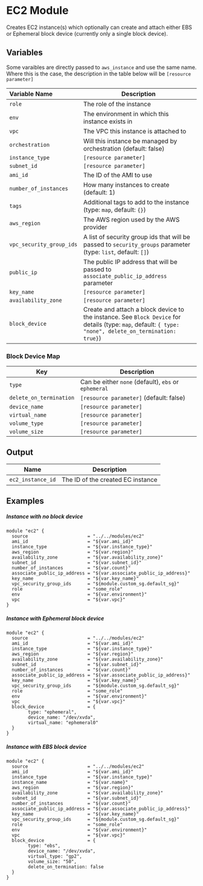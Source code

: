 # EC2 Module

Creates EC2 instance(s) which optionally can create and attach either EBS or Ephemeral block device (currently only a single block device).

## Variables

Some varaibles are directly passed to `aws_instance` and use the same name. Where this is the case, the description in the table below will be `[resource parameter]`

| Variable Name            | Description                              |
| :----------------------- | ---------------------------------------- |
| `role`                   | The role of the instance                 |
| `env`                    | The environment in which this instance exists in |
| `vpc`                    | The VPC this instance is attached to     |
| `orchestration`          | Will this instance be managed by orchestration (default: false) |
| `instance_type`          | `[resource parameter]`                   |
| `subnet_id`              | `[resource parameter]`                   |
| `ami_id`                 | The ID of the AMI to use                 |
| `number_of_instances`    | How many instances to create (default: 1) |
| `tags`                   | Additional tags to add to the instance (type: `map`, default: `{}`) |
| `aws_region`             | The AWS region used by the AWS provider  |
| `vpc_security_group_ids` | A list of security group ids that will be passed to `security_groups` parameter (type: `list`, default: `[]`) |
| `public_ip`              | The public IP address that will be passed to `associate_public_ip_address` parameter |
| `key_name`               | `[resource parameter]`                   |
| `availability_zone`      | `[resource parameter]`                   |
| `block_device`           | Create and attach a block device to the instance. See `Block Device` for details (type: `map`, default: `{ type: "none", delete_on_termination: true}`) |
### Block Device Map

| Key                     | Description                              |
| ----------------------- | ---------------------------------------- |
| `type`                  | Can be either `none` (default), `ebs` or `ephemeral` |
| `delete_on_termination` | `[resource parameter]` (default: false)  |
| `device_name`           | `[resource parameter]`                   |
| `virtual_name`          | `[resource parameter]`                   |
| `volume_type`           | `[resource parameter]`                   |
| `volume_size`           | `[resource parameter]`                   |

## Output

| Name              | Description                       |
| ----------------- | --------------------------------- |
| `ec2_instance_id` | The ID of the created EC instance |

## Examples

##### Instance with no block device

```shell
module "ec2" {
  source                      = "../../modules/ec2"
  ami_id                      = "${var.ami_id}"
  instance_type               = "${var.instance_type}"
  aws_region                  = "${var.region}"
  availability_zone           = "${var.availability_zone}"
  subnet_id                   = "${var.subnet_id}"
  number_of_instances         = "${var.count}"
  associate_public_ip_address = "${var.associate_public_ip_address}"
  key_name                    = "${var.key_name}"
  vpc_security_group_ids      = "${module.custom_sg.default_sg}"
  role                        = "some_role"
  env                         = "${var.environment}"
  vpc                         = "${var.vpc}"
}
```

##### Instance with Ephemeral block device
```shell
module "ec2" {
  source                      = "../../modules/ec2"
  ami_id                      = "${var.ami_id}"
  instance_type               = "${var.instance_type}"
  aws_region                  = "${var.region}"
  availability_zone           = "${var.availability_zone}"
  subnet_id                   = "${var.subnet_id}"
  number_of_instances         = "${var.count}"
  associate_public_ip_address = "${var.associate_public_ip_address}"
  key_name                    = "${var.key_name}"
  vpc_security_group_ids      = "${module.custom_sg.default_sg}"
  role                        = "some_role"
  env                         = "${var.environment}"
  vpc                         = "${var.vpc}"
  block_device				  = {
    	type: "ephemeral",
    	device_name: "/dev/xvda",
    	virtual_name: "ephemeral0"
  }
}
```

##### Instance with EBS block device
```shell
module "ec2" {
  source                      = "../../modules/ec2"
  ami_id                      = "${var.ami_id}"
  instance_type               = "${var.instance_type}"
  instance_name               = "${var.name}"
  aws_region                  = "${var.region}"
  availability_zone           = "${var.availability_zone}"
  subnet_id                   = "${var.subnet_id}"
  number_of_instances         = "${var.count}"
  associate_public_ip_address = "${var.associate_public_ip_address}"
  key_name                    = "${var.key_name}"
  vpc_security_group_ids      = "${module.custom_sg.default_sg}"
  role                        = "some_role"
  env                         = "${var.environment}"
  vpc                         = "${var.vpc}"
  block_device				  = {
    	type: "ebs",
    	device_name: "/dev/xvda",
    	virtual_type: "gp2",
    	volume_size: "50",
    	delete_on_termination: false
  }
}
```
